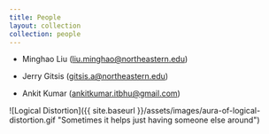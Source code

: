 ```yaml
---
title: People
layout: collection
collection: people
---
```


 - Minghao Liu (liu.minghao@northeastern.edu)
 - Jerry Gitsis (gitsis.a@northeastern.edu)


- Ankit Kumar (ankitkumar.itbhu@gmail.com)

![Logical Distortion]({{ site.baseurl }}/assets/images/aura-of-logical-distortion.gif "Sometimes it helps just having someone else around")
